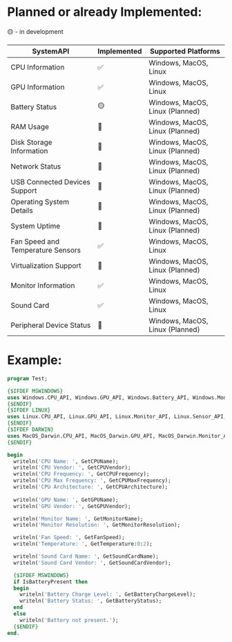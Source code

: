 # Planned or already Implemented:
🟡 - in development

| SystemAPI                          | Implemented        | Supported Platforms             |
| ---------------------------------- | ------------------ | ------------------------------- |
| CPU Information                    | :white_check_mark:       | Windows, MacOS, Linux |
| GPU Information                    | :white_check_mark:       | Windows, MacOS, Linux |
| Battery Status                     | :yellow_circle:       | Windows, MacOS, Linux (Planned) |
| RAM Usage                          | :red_circle:       | Windows, MacOS, Linux (Planned) |
| Disk Storage Information           | :red_circle:       | Windows, MacOS, Linux (Planned) |
| Network Status                     | :red_circle:       | Windows, MacOS, Linux (Planned) |
| USB Connected Devices Support      | :red_circle:       | Windows, MacOS, Linux (Planned) |
| Operating System Details           | :red_circle:       | Windows, MacOS, Linux (Planned) |
| System Uptime                      | :red_circle:       | Windows, MacOS, Linux (Planned) |
| Fan Speed and Temperature Sensors  | :white_check_mark:                 | Windows, MacOS, Linux  |
| Virtualization Support             | :red_circle:       | Windows, MacOS, Linux (Planned) |
| Monitor Information                | :white_check_mark:        | Windows, MacOS, Linux |
| Sound Card                         | :white_check_mark:       | Windows, MacOS, Linux  |
| Peripheral Device Status           | :red_circle:       | Windows, MacOS, Linux (Planned) |

# Example:
```pascal
program Test;

{$IFDEF MSWINDOWS}
uses Windows.CPU_API, Windows.GPU_API, Windows.Battery_API, Windows.Monitor_API, Windows.Sensor_API, Windows.SoundCard_API;
{$ENDIF}
{$IFDEF LINUX}
uses Linux.CPU_API, Linux.GPU_API, Linux.Monitor_API, Linux.Sensor_API, Linux.SoundCard_API;
{$ENDIF}
{$IFDEF DARWIN}
uses MacOS_Darwin.CPU_API, MacOS_Darwin.GPU_API, MacOS_Darwin.Monitor_API, MacOS_Darwin.Sensor_API, MacOS_Darwin.SoundCard_API;
{$ENDIF}

begin
  writeln('CPU Name: ', GetCPUName);
  writeln('CPU Vendor: ', GetCPUVendor);
  writeln('CPU Frequency: ', GetCPUFrequency);
  writeln('CPU Max Frequency: ', GetCPUMaxFrequency);
  writeln('CPU Architecture: ', GetCPUArchitecture);
  
  writeln('GPU Name: ', GetGPUName);
  writeln('GPU Vendor: ', GetGPUVendor);

  writeln('Monitor Name: ', GetMonitorName);
  writeln('Monitor Resolution: ', GetMonitorResolution);

  writeln('Fan Speed: ', GetFanSpeed);
  writeln('Temperature: ', GetTemperature:0:2);

  writeln('Sound Card Name: ', GetSoundCardName);
  writeln('Sound Card Vendor: ', GetSoundCardVendor);

  {$IFDEF MSWINDOWS}
  if IsBatteryPresent then
  begin
    writeln('Battery Charge Level: ', GetBatteryChargeLevel);
    writeln('Battery Status: ', GetBatteryStatus);
  end
  else
    writeln('Battery not present.');
  {$ENDIF}
end.
```
